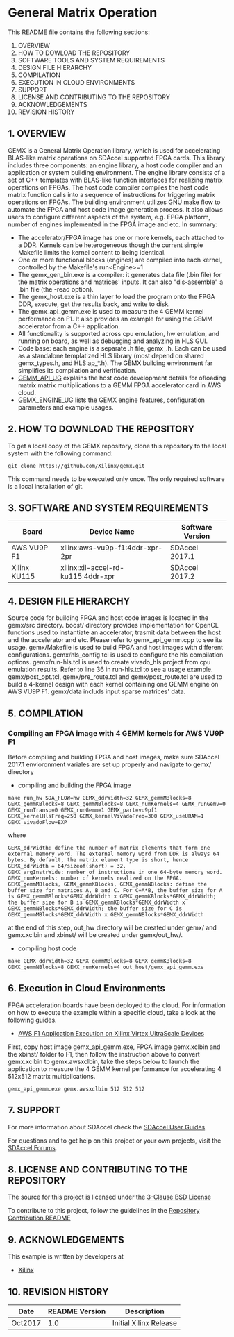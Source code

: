 General Matrix Operation
======================

This README file contains the following sections:

1. OVERVIEW
2. HOW TO DOWLOAD THE REPOSITORY
3. SOFTWARE TOOLS AND SYSTEM REQUIREMENTS
4. DESIGN FILE HIERARCHY
5. COMPILATION
6. EXECUTION IN CLOUD ENVIRONMENTS
7. SUPPORT
8. LICENSE AND CONTRIBUTING TO THE REPOSITORY
9. ACKNOWLEDGEMENTS
10. REVISION HISTORY


## 1. OVERVIEW
GEMX is a General Matrix Operation library, which is used for accelerating BLAS-like matrix operations on SDAccel supported FPGA cards. This library includes three components: an engine library, a host code compiler and an application or system building environment. The engine library consists of a set of C++ templates with BLAS-like function interfaces for realizing matrix operations on FPGAs. The host code compiler compiles the host code matrix function calls into a sequence of instructions for triggering matrix operations on FPGAs. The building environment utilizes GNU make flow to automate the FPGA and host code image generation process. It also allows users to configure different aspects of the system, e.g. FPGA platform, number of engines implemented in the FPGA image and etc. In summary:
* The accelerator/FPGA image has one or more kernels, each attached to a DDR. Kernels can be heterogeneous though the current simple Makefile limits the kernel content to being identical.
* One or more functional blocks (engines) are compiled into each kernel, controlled by the Makefile's run\<Engine\>=1
* The gemx_gen_bin.exe is a compiler: it generates data file (.bin file) for the matrix operations and matrices' inputs. It can also "dis-assemble" a .bin file (the -read option).
* The gemx_host.exe is a thin layer to load the program onto the FPGA DDR, execute, get the results back, and write to disk.
* The gemx_api_gemm.exe is used to measure the 4 GEMM kernel performance on F1. It also provides an example for using the GEMM accelerator from a C++ application.       
* All functionality is supported across cpu emulation, hw emulation, and running on board, as well as debugging and analyzing in HLS GUI.
* Code base: each engine is a separate .h file, gemx_<engine>.h. Each can be used as a standalone templatized HLS library (most depend on shared gemx_types.h, and HLS ap_*.h). The GEMX building environment far simplifies its compilation and verification.
* [GEMM_API_UG] explains the host code development details for ofloading matrix matrix multiplications to a GEMM FPGA accelerator card in AWS cloud.
* [GEMX_ENGINE_UG] lists the GEMX engine features, configuration parameters and example usages.    

## 2. HOW TO DOWNLOAD THE REPOSITORY
To get a local copy of the GEMX repository, clone this repository to the local system with the following command:
```
git clone https://github.com/Xilinx/gemx.git
```
This command needs to be executed only once. The only required software is a local installation of git.

## 3. SOFTWARE AND SYSTEM REQUIREMENTS
Board | Device Name | Software Version
------|-------------|-----------------
AWS VU9P F1|xilinx:aws-vu9p-f1:4ddr-xpr-2pr|SDAccel 2017.1
Xilinx KU115|xilinx:xil-accel-rd-ku115:4ddr-xpr|SDAccel 2017.2

## 4. DESIGN FILE HIERARCHY
Source code for building FPGA and host code images is located in the gemx/src directory. boost/ directory provides implementation for OpenCL functions used to instantiate an accelerator, trasmit data between the host and the accelerator and etc. Please refer to gemx_api_gemm.cpp to see its usage. gemx/Makefile is used to build FPGA and host images with different configurations. gemx/hls_config.tcl is used to configure the hls compilation options. gemx/run-hls.tcl is used to create vivado_hls project from cpu emulation results. Refer to line 36 in run-hls.tcl to see a usage example. gemx/post_opt.tcl, gemx/pre_route.tcl and gemx/post_route.tcl are used to build a 4-kernel design with each kernel containing one GEMM engine on AWS VU9P F1. gemx/data includs input sparse matrices' data.

## 5. COMPILATION
### Compiling an FPGA image with 4 GEMM kernels for AWS VU9P F1
Before compiling and building FPGA and host images, make sure SDAccel 2017.1 envioronment variales are set up properly and navigate to gemx/ directory
* compiling and building the FPGA image
```
make run_hw SDA_FLOW=hw GEMX_ddrWidth=32 GEMX_gemmMBlocks=8 GEMX_gemmKBlocks=8 GEMX_gemmNBlocks=8 GEMX_numKernels=4 GEMX_runGemv=0 GEMX_runTransp=0 GEMX_runGemm=1 GEMX_part=vu9pf1 GEMX_kernelHlsFreq=250 GEMX_kernelVivadoFreq=300 GEMX_useURAM=1 GEMX_vivadoFlow=EXP
```
where
```
GEMX_ddrWidth: define the number of matrix elements that form one external memory word. The external memory word from DDR is always 64 bytes. By default, the matrix element type is short, hence GEMX_ddrWidth = 64/sizeof(short) = 32.
GEMX_argInstrWide: number of instructions in one 64-byte memory word.
GEMX_numKernels: number of kernels realized on the FPGA.
GEMX_gemmMBlocks, GEMX_gemmKBlocks, GEMX_gemmNBlocks: define the buffer size for matrices A, B and C. For C=A*B, the buffer size for A is GEMX_gemmMBlocks*GEMX_ddrWidth x GEMX_gemmKBlocks*GEMX_ddrWidth; the buffer size for B is GEMX_gemmKBlocks*GEMX_ddrWidth x GEMX_gemmNBlocks*GEMX_ddrWidth; the buffer size for C is GEMX_gemmMBlocks*GEMX_ddrWidth x GEMX_gemmNBlocks*GEMX_ddrWidth
```
at the end of this step, out_hw directory will be created under gemx/ and gemx.xclbin and xbinst/ will be created under gemx/out_hw/.

* compiling host code
```
make GEMX_ddrWidth=32 GEMX_gemmMBlocks=8 GEMX_gemmKBlocks=8 GEMX_gemmNBlocks=8 GEMX_numKernels=4 out_host/gemx_api_gemm.exe
```

## 6. Execution in Cloud Environments
FPGA acceleration boards have been deployed to the cloud. For information on how to execute the example within a specific cloud, take a look at the following guides.
* [AWS F1 Application Execution on Xilinx Virtex UltraScale Devices]

First, copy host image gemx_api_gemm.exe, FPGA image gemx.xclbin and the xbinst/ folder to F1, then follow the instruction above to convert gemx.xclbin to gemx.awsxclbin, take the steps below to launch the application to measure the 4 GEMM kernel performance for accelerating 4 512x512 matrix multiplications.
```
gemx_api_gemm.exe gemx.awsxclbin 512 512 512
``` 

## 7. SUPPORT
For more information about SDAccel check the [SDAccel User Guides][]

For questions and to get help on this project or your own projects, visit the [SDAccel Forums][].


## 8. LICENSE AND CONTRIBUTING TO THE REPOSITORY
The source for this project is licensed under the [3-Clause BSD License][]

To contribute to this project, follow the guidelines in the [Repository Contribution README][]

## 9. ACKNOWLEDGEMENTS
This example is written by developers at
- [Xilinx](http://www.xilinx.com)

## 10. REVISION HISTORY
Date | README Version | Description
-----|----------------|------------
Oct2017|1.0|Initial Xilinx Release

[GEMM_API_UG]: https://github.com/Xilinx/gemx/blob/master/GEMM_API_UG.md
[GEMX_ENGINE_UG]: https://github.com/Xilinx/gemx/blob/master/GEMX_ENGINE_UG.md
[3-Clause BSD License]: https://github.com/Xilinx/SDAccel_Examples/blob/master/LICENSE.txt
[SDAccel Forums]: https://forums.xilinx.com/t5/SDAccel/bd-p/SDx
[SDAccel User Guides]: http://www.xilinx.com/support/documentation-navigation/development-tools/software-development/sdaccel.html?resultsTablePreSelect=documenttype:SeeAll#documentation
[Nimbix Getting Started Guide]: http://www.xilinx.com/support/documentation/sw_manuals/xilinx2016_2/ug1240-sdaccel-nimbix-getting-started.pdf
[Walkthrough Video]: http://bcove.me/6pp0o482
[Nimbix Application Submission README]: https://github.com/Xilinx/SDAccel_Examples/blob/master/utility/nimbix/README.md
[Repository Contribution README]: https://github.com/Xilinx/SDAccel_Examples/blob/master/CONTRIBUTING.md
[AWS F1 Application Execution on Xilinx Virtex UltraScale Devices]: https://github.com/aws/aws-fpga/blob/master/SDAccel/README.md
